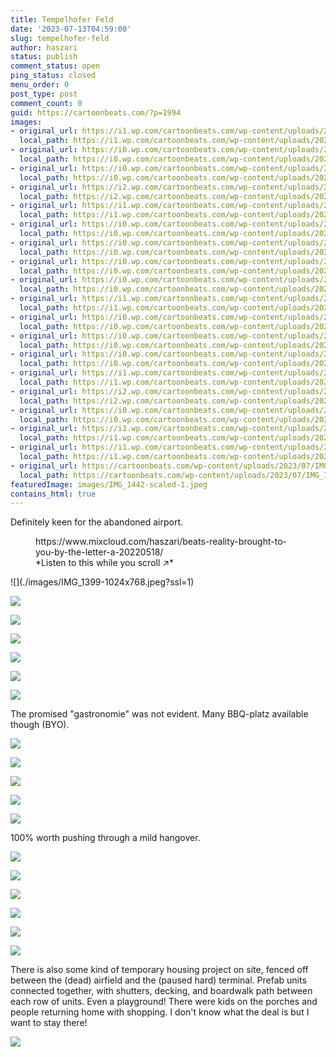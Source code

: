 ```yaml
---
title: Tempelhofer Feld
date: '2023-07-13T04:59:00'
slug: tempelhofer-feld
author: haszari
status: publish
comment_status: open
ping_status: closed
menu_order: 0
post_type: post
comment_count: 0
guid: https://cartoonbeats.com/?p=1994
images:
- original_url: https://i1.wp.com/cartoonbeats.com/wp-content/uploads/2023/07/IMG_1399-1024x768.jpeg?ssl=1
  local_path: https://i1.wp.com/cartoonbeats.com/wp-content/uploads/2023/07/IMG_1399-1024x768.jpeg?ssl=1
- original_url: https://i0.wp.com/cartoonbeats.com/wp-content/uploads/2023/07/IMG_1398-1024x509.jpeg?ssl=1
  local_path: https://i0.wp.com/cartoonbeats.com/wp-content/uploads/2023/07/IMG_1398-1024x509.jpeg?ssl=1
- original_url: https://i0.wp.com/cartoonbeats.com/wp-content/uploads/2023/07/IMG_1401-1024x768.jpeg?ssl=1
  local_path: https://i0.wp.com/cartoonbeats.com/wp-content/uploads/2023/07/IMG_1401-1024x768.jpeg?ssl=1
- original_url: https://i2.wp.com/cartoonbeats.com/wp-content/uploads/2023/07/IMG_1403-1024x768.jpeg?ssl=1
  local_path: https://i2.wp.com/cartoonbeats.com/wp-content/uploads/2023/07/IMG_1403-1024x768.jpeg?ssl=1
- original_url: https://i1.wp.com/cartoonbeats.com/wp-content/uploads/2023/07/IMG_1406-768x1024.jpeg?ssl=1
  local_path: https://i1.wp.com/cartoonbeats.com/wp-content/uploads/2023/07/IMG_1406-768x1024.jpeg?ssl=1
- original_url: https://i0.wp.com/cartoonbeats.com/wp-content/uploads/2023/07/IMG_1404-1024x602.jpeg?ssl=1
  local_path: https://i0.wp.com/cartoonbeats.com/wp-content/uploads/2023/07/IMG_1404-1024x602.jpeg?ssl=1
- original_url: https://i0.wp.com/cartoonbeats.com/wp-content/uploads/2023/07/IMG_1408-1024x616.jpeg?ssl=1
  local_path: https://i0.wp.com/cartoonbeats.com/wp-content/uploads/2023/07/IMG_1408-1024x616.jpeg?ssl=1
- original_url: https://i0.wp.com/cartoonbeats.com/wp-content/uploads/2023/07/IMG_1410-1024x768.jpeg?ssl=1
  local_path: https://i0.wp.com/cartoonbeats.com/wp-content/uploads/2023/07/IMG_1410-1024x768.jpeg?ssl=1
- original_url: https://i0.wp.com/cartoonbeats.com/wp-content/uploads/2023/07/IMG_1414-1024x768.jpeg?ssl=1
  local_path: https://i0.wp.com/cartoonbeats.com/wp-content/uploads/2023/07/IMG_1414-1024x768.jpeg?ssl=1
- original_url: https://i1.wp.com/cartoonbeats.com/wp-content/uploads/2023/07/IMG_1419-1024x601.jpeg?ssl=1
  local_path: https://i1.wp.com/cartoonbeats.com/wp-content/uploads/2023/07/IMG_1419-1024x601.jpeg?ssl=1
- original_url: https://i0.wp.com/cartoonbeats.com/wp-content/uploads/2023/07/IMG_1436-1024x768.jpeg?ssl=1
  local_path: https://i0.wp.com/cartoonbeats.com/wp-content/uploads/2023/07/IMG_1436-1024x768.jpeg?ssl=1
- original_url: https://i0.wp.com/cartoonbeats.com/wp-content/uploads/2023/07/IMG_1413-768x1024.jpeg?ssl=1
  local_path: https://i0.wp.com/cartoonbeats.com/wp-content/uploads/2023/07/IMG_1413-768x1024.jpeg?ssl=1
- original_url: https://i0.wp.com/cartoonbeats.com/wp-content/uploads/2023/07/IMG_1438-1024x427.jpeg?ssl=1
  local_path: https://i0.wp.com/cartoonbeats.com/wp-content/uploads/2023/07/IMG_1438-1024x427.jpeg?ssl=1
- original_url: https://i1.wp.com/cartoonbeats.com/wp-content/uploads/2023/07/IMG_1441-1024x576.jpeg?ssl=1
  local_path: https://i1.wp.com/cartoonbeats.com/wp-content/uploads/2023/07/IMG_1441-1024x576.jpeg?ssl=1
- original_url: https://i2.wp.com/cartoonbeats.com/wp-content/uploads/2023/07/IMG_1442-1024x576.jpeg?ssl=1
  local_path: https://i2.wp.com/cartoonbeats.com/wp-content/uploads/2023/07/IMG_1442-1024x576.jpeg?ssl=1
- original_url: https://i0.wp.com/cartoonbeats.com/wp-content/uploads/2023/07/IMG_1448-1024x768.jpeg?ssl=1
  local_path: https://i0.wp.com/cartoonbeats.com/wp-content/uploads/2023/07/IMG_1448-1024x768.jpeg?ssl=1
- original_url: https://i1.wp.com/cartoonbeats.com/wp-content/uploads/2023/07/IMG_1450-1024x768.jpeg?ssl=1
  local_path: https://i1.wp.com/cartoonbeats.com/wp-content/uploads/2023/07/IMG_1450-1024x768.jpeg?ssl=1
- original_url: https://i1.wp.com/cartoonbeats.com/wp-content/uploads/2023/07/IMG_1451-1024x768.jpeg?ssl=1
  local_path: https://i1.wp.com/cartoonbeats.com/wp-content/uploads/2023/07/IMG_1451-1024x768.jpeg?ssl=1
- original_url: https://cartoonbeats.com/wp-content/uploads/2023/07/IMG_1433-1024x768.jpeg
  local_path: https://cartoonbeats.com/wp-content/uploads/2023/07/IMG_1433-1024x768.jpeg
featuredImage: images/IMG_1442-scaled-1.jpeg
contains_html: true
---
```


Definitely keen for the abandoned airport.

<!-- wp:embed {"url":"https://www.mixcloud.com/haszari/beats-reality-brought-to-you-by-the-letter-a-20220518/","type":"rich","providerNameSlug":"mixcloud","allowResponsive":false,"responsive":true,"className":""} -->
<figure class="wp-block-embed is-type-rich is-provider-mixcloud wp-block-embed-mixcloud">https://www.mixcloud.com/haszari/beats-reality-brought-to-you-by-the-letter-a-20220518/

<figcaption class="wp-element-caption">*Listen to this while you scroll ↗️*</figcaption></figure>
<!-- /wp:embed -->
<!-- wp:jetpack/tiled-gallery {"columnWidths":[["28.51349","42.97302","28.51349"],["24.47734","13.81832","31.19550","30.50884"]],"ids":[2001,1996,1995,1999,2000,1997,1998]} -->
![](./images/IMG_1399-1024x768.jpeg?ssl=1)

![](./images/IMG_1398-1024x509.jpeg?ssl=1)

![](./images/IMG_1401-1024x768.jpeg?ssl=1)

![](./images/IMG_1403-1024x768.jpeg?ssl=1)

![](./images/IMG_1406-768x1024.jpeg?ssl=1)

![](./images/IMG_1404-1024x602.jpeg?ssl=1)

![](./images/IMG_1408-1024x616.jpeg?ssl=1)

<!-- /wp:jetpack/tiled-gallery -->

The promised "gastronomie" was not evident. Many BBQ-platz available though (BYO).

<!-- wp:jetpack/tiled-gallery {"columnWidths":[["64.14964","35.85036"],["63.97578","36.02422"]],"ids":[2003,2006,2002,2005,2004]} -->
![](./images/IMG_1410-1024x768.jpeg?ssl=1)

![](./images/IMG_1414-1024x768.jpeg?ssl=1)

![](./images/IMG_1419-1024x601.jpeg?ssl=1)

![](./images/IMG_1436-1024x768.jpeg?ssl=1)

![](./images/IMG_1413-768x1024.jpeg?ssl=1)

<!-- /wp:jetpack/tiled-gallery -->

100% worth pushing through a mild hangover.

<!-- wp:jetpack/tiled-gallery {"columnWidths":[["100.00000"],["39.87818","60.12182"],["50.00000","50.00000"]],"ids":[2008,2013,2011,2009,2010,2012]} -->
![](./images/IMG_1438-1024x427.jpeg?ssl=1)

![](./images/IMG_1441-1024x576.jpeg?ssl=1)

![](./images/IMG_1442-1024x576.jpeg?ssl=1)

![](./images/IMG_1448-1024x768.jpeg?ssl=1)

![](./images/IMG_1450-1024x768.jpeg?ssl=1)

![](./images/IMG_1451-1024x768.jpeg?ssl=1)

<!-- /wp:jetpack/tiled-gallery -->

There is also some kind of temporary housing project on site, fenced off between the (dead) airfield and the (paused hard) terminal. Prefab units connected together, with shutters, decking, and boardwalk path between each row of units. Even a playground! There were kids on the porches and people returning home with shopping. I don't know what the deal is but I want to stay there!

![](./images/IMG_1433-1024x768.jpeg)